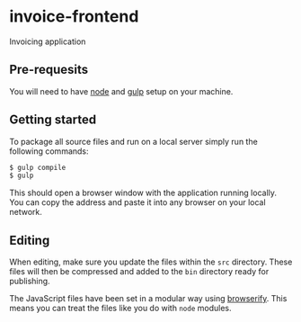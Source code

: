 # invoice-frontend

Invoicing application

## Pre-requesits

You will need to have [node][node] and [gulp][gulp] setup on your machine.

## Getting started

To package all source files and run on a local server simply run the following commands:

```sh
$ gulp compile
$ gulp
```

This should open a browser window with the application running locally. You can copy the address and paste it into any browser on your local network.

## Editing

When editing, make sure you update the files within the `src` directory. These files will then be compressed and added to the `bin` directory ready for publishing.

The JavaScript files have been set in a modular way using [browserify][browserify]. This means you can treat the files like you do with `node` modules.

[node]:       http://nodejs.org/
[gulp]:       http://gulpjs.com/
[browserify]: http://browserify.org/
